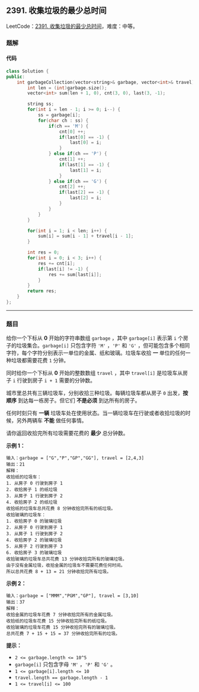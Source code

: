 ## 2391. 收集垃圾的最少总时间

LeetCode：[2391. 收集垃圾的最少总时间](https://leetcode.cn/problems/minimum-amount-of-time-to-collect-garbage/)，难度：中等。

### 题解

#### 代码

```c++
class Solution {
public:
    int garbageCollection(vector<string>& garbage, vector<int>& travel) {
        int len = (int)garbage.size();
        vector<int> sum(len + 1, 0), cnt(3, 0), last(3, -1);

        string ss;
        for(int i = len - 1; i >= 0; i--) {
            ss = garbage[i];
            for(char ch : ss) {
                if(ch == 'M') {
                    cnt[0] ++;
                    if(last[0] == -1) {
                        last[0] = i;
                    }
                } else if(ch == 'P') {
                    cnt[1] ++;
                    if(last[1] == -1) {
                        last[1] = i;
                    }
                } else if(ch == 'G') {
                    cnt[2] ++;
                    if(last[2] == -1) {
                        last[2] = i;
                    }
                }
            }
        }

        for(int i = 1; i < len; i++) {
            sum[i] = sum[i - 1] + travel[i - 1];
        }

        int res = 0;
        for(int i = 0; i < 3; i++) {
            res += cnt[i];
            if(last[i] != -1) {
                res += sum[last[i]];
            }
        }
        return res;
    }
};
```



---



### 题目

给你一个下标从 **0** 开始的字符串数组 `garbage` ，其中 `garbage[i]` 表示第 `i` 个房子的垃圾集合。`garbage[i]` 只包含字符 `'M'` ，`'P'` 和 `'G'` ，但可能包含多个相同字符，每个字符分别表示一单位的金属、纸和玻璃。垃圾车收拾 **一** 单位的任何一种垃圾都需要花费 `1` 分钟。

同时给你一个下标从 **0** 开始的整数数组 `travel` ，其中 `travel[i]` 是垃圾车从房子 `i` 行驶到房子 `i + 1` 需要的分钟数。

城市里总共有三辆垃圾车，分别收拾三种垃圾。每辆垃圾车都从房子 `0` 出发，**按顺序** 到达每一栋房子。但它们 **不是必须** 到达所有的房子。

任何时刻只有 **一辆** 垃圾车处在使用状态。当一辆垃圾车在行驶或者收拾垃圾的时候，另外两辆车 **不能** 做任何事情。

请你返回收拾完所有垃圾需要花费的 **最少** 总分钟数。

 

**示例 1：**

```
输入：garbage = ["G","P","GP","GG"], travel = [2,4,3]
输出：21
解释：
收拾纸的垃圾车：
1. 从房子 0 行驶到房子 1
2. 收拾房子 1 的纸垃圾
3. 从房子 1 行驶到房子 2
4. 收拾房子 2 的纸垃圾
收拾纸的垃圾车总共花费 8 分钟收拾完所有的纸垃圾。
收拾玻璃的垃圾车：
1. 收拾房子 0 的玻璃垃圾
2. 从房子 0 行驶到房子 1
3. 从房子 1 行驶到房子 2
4. 收拾房子 2 的玻璃垃圾
5. 从房子 2 行驶到房子 3
6. 收拾房子 3 的玻璃垃圾
收拾玻璃的垃圾车总共花费 13 分钟收拾完所有的玻璃垃圾。
由于没有金属垃圾，收拾金属的垃圾车不需要花费任何时间。
所以总共花费 8 + 13 = 21 分钟收拾完所有垃圾。
```

**示例 2：**

```
输入：garbage = ["MMM","PGM","GP"], travel = [3,10]
输出：37
解释：
收拾金属的垃圾车花费 7 分钟收拾完所有的金属垃圾。
收拾纸的垃圾车花费 15 分钟收拾完所有的纸垃圾。
收拾玻璃的垃圾车花费 15 分钟收拾完所有的玻璃垃圾。
总共花费 7 + 15 + 15 = 37 分钟收拾完所有的垃圾。
```

 

**提示：**

- `2 <= garbage.length <= 10^5`
- `garbage[i]` 只包含字母 `'M'` ，`'P'` 和 `'G'` 。
- `1 <= garbage[i].length <= 10`
- `travel.length == garbage.length - 1`
- `1 <= travel[i] <= 100`


